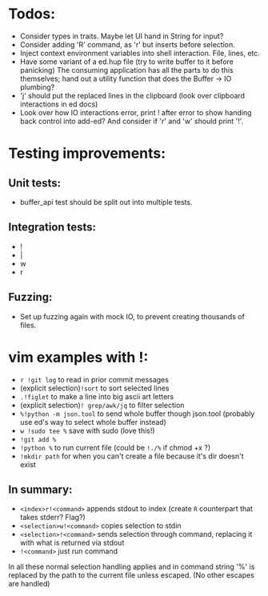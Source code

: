 # Todos:
- Consider types in traits.
  Maybe let UI hand in String for input?
- Consider adding 'R' command, as 'r' but inserts before selection.
- Inject context environment variables into shell interaction. File, lines, etc.
- Have some variant of a ed.hup file
  (try to write buffer to it before panicking)
  The consuming application has all the parts to do this themselves; hand out a
  utility function that does the Buffer -> IO plumbing?
- 'j' should put the replaced lines in the clipboard
  (look over clipboard interactions in ed docs)
- Look over how IO interactions error, print ! after error to show handing back
  control into add-ed? And consider if 'r' and 'w' should print '!'.

# Testing improvements:
## Unit tests:
- buffer_api test should be split out into multiple tests.

## Integration tests:
- !
- |
- w
- r

## Fuzzing:
- Set up fuzzing again with mock IO, to prevent creating thousands of files.

# vim examples with !:
- `r !git log` to read in prior commit messages
- (explicit selection)`!sort` to sort selected lines
- `.!figlet` to make a line into big ascii art letters
- (explicit selection)`! grep/awk/jq` to filter selection
- `%!python -m json.tool` to send whole buffer though json.tool
  (probably use ed's way to select whole buffer instead)
- `w !sudo tee %` save with sudo (love this!)
- `!git add %`
- `!python %` to run current file (could be `!./%` if chmod +x ?)
- `!mkdir path` for when you can't create a file because it's dir doesn't exist

## In summary:
- `<index>r!<command>` appends stdout to index
  (create `R` counterpart that takes stderr? Flag?)
- `<selection>w!<command>` copies selection to stdin
- `<selection>!<command>` sends selection through command, replacing it with
  what is returned via stdout
- `!<command>` just run command

In all these normal selection handling applies and in command string '%' is
replaced by the path to the current file unless escaped. (No other escapes are
handled)

